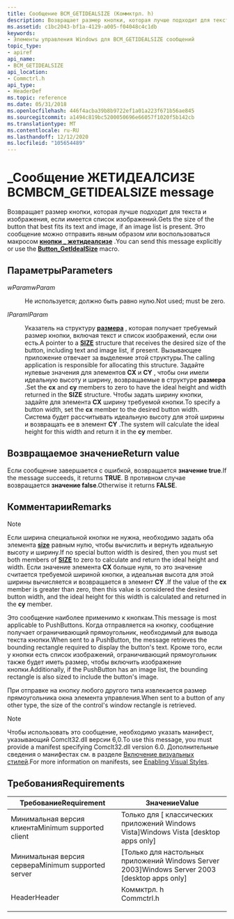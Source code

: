 ```yaml
---
title: Сообщение BCM_GETIDEALSIZE (Коммктрл. h)
description: Возвращает размер кнопки, которая лучше подходит для текста и изображения, если имеется список изображений. Это сообщение можно отправить явным образом или воспользоваться \_ макросом кнопки жетидеалсизе.
ms.assetid: c1bc2043-bf1a-4129-a005-f04048c4c1db
keywords:
- Элементы управления Windows для BCM_GETIDEALSIZE сообщений
topic_type:
- apiref
api_name:
- BCM_GETIDEALSIZE
api_location:
- Commctrl.h
api_type:
- HeaderDef
ms.topic: reference
ms.date: 05/31/2018
ms.openlocfilehash: 446f4acba39b8b9722ef1a01a223f671b56ae845
ms.sourcegitcommit: a1494c819bc5200050696e66057f1020f5b142cb
ms.translationtype: MT
ms.contentlocale: ru-RU
ms.lasthandoff: 12/12/2020
ms.locfileid: "105654489"
---
```

# <a name="bcm_getidealsize-message"></a><span data-ttu-id="ba4bf-105">\_Сообщение ЖЕТИДЕАЛСИЗЕ BCM</span><span class="sxs-lookup"><span data-stu-id="ba4bf-105">BCM\_GETIDEALSIZE message</span></span>

<span data-ttu-id="ba4bf-106">Возвращает размер кнопки, которая лучше подходит для текста и изображения, если имеется список изображений.</span><span class="sxs-lookup"><span data-stu-id="ba4bf-106">Gets the size of the button that best fits its text and image, if an image list is present.</span></span> <span data-ttu-id="ba4bf-107">Это сообщение можно отправить явным образом или воспользоваться макросом [**кнопки \_ жетидеалсизе**](/windows/desktop/api/Commctrl/nf-commctrl-button_getidealsize) .</span><span class="sxs-lookup"><span data-stu-id="ba4bf-107">You can send this message explicitly or use the [**Button\_GetIdealSize**](/windows/desktop/api/Commctrl/nf-commctrl-button_getidealsize) macro.</span></span>

## <a name="parameters"></a><span data-ttu-id="ba4bf-108">Параметры</span><span class="sxs-lookup"><span data-stu-id="ba4bf-108">Parameters</span></span>

<dl> <dt>

<span data-ttu-id="ba4bf-109">*wParam*</span><span class="sxs-lookup"><span data-stu-id="ba4bf-109">*wParam*</span></span> 
</dt> <dd>

<span data-ttu-id="ba4bf-110">Не используется; должно быть равно нулю.</span><span class="sxs-lookup"><span data-stu-id="ba4bf-110">Not used; must be zero.</span></span>

</dd> <dt>

<span data-ttu-id="ba4bf-111">*lParam*</span><span class="sxs-lookup"><span data-stu-id="ba4bf-111">*lParam*</span></span> 
</dt> <dd>

<span data-ttu-id="ba4bf-112">Указатель на структуру [**размера**](/previous-versions//dd145106(v=vs.85)) , которая получает требуемый размер кнопки, включая текст и список изображений, если они есть.</span><span class="sxs-lookup"><span data-stu-id="ba4bf-112">A pointer to a [**SIZE**](/previous-versions//dd145106(v=vs.85)) structure that receives the desired size of the button, including text and image list, if present.</span></span> <span data-ttu-id="ba4bf-113">Вызывающее приложение отвечает за выделение этой структуры.</span><span class="sxs-lookup"><span data-stu-id="ba4bf-113">The calling application is responsible for allocating this structure.</span></span> <span data-ttu-id="ba4bf-114">Задайте нулевые значения для элементов **CX** и **CY** , чтобы они имели идеальную высоту и ширину, возвращаемые в структуре **размера** .</span><span class="sxs-lookup"><span data-stu-id="ba4bf-114">Set the **cx** and **cy** members to zero to have the ideal height and width returned in the **SIZE** structure.</span></span> <span data-ttu-id="ba4bf-115">Чтобы задать ширину кнопки, задайте для элемента **CX** ширину требуемой кнопки.</span><span class="sxs-lookup"><span data-stu-id="ba4bf-115">To specify a button width, set the **cx** member to the desired button width.</span></span> <span data-ttu-id="ba4bf-116">Система будет рассчитывать идеальную высоту для этой ширины и возвращать ее в элемент **CY** .</span><span class="sxs-lookup"><span data-stu-id="ba4bf-116">The system will calculate the ideal height for this width and return it in the **cy** member.</span></span>

</dd> </dl>

## <a name="return-value"></a><span data-ttu-id="ba4bf-117">Возвращаемое значение</span><span class="sxs-lookup"><span data-stu-id="ba4bf-117">Return value</span></span>

<span data-ttu-id="ba4bf-118">Если сообщение завершается с ошибкой, возвращается **значение true**.</span><span class="sxs-lookup"><span data-stu-id="ba4bf-118">If the message succeeds, it returns **TRUE**.</span></span> <span data-ttu-id="ba4bf-119">В противном случае возвращается **значение false**.</span><span class="sxs-lookup"><span data-stu-id="ba4bf-119">Otherwise it returns **FALSE**.</span></span>

## <a name="remarks"></a><span data-ttu-id="ba4bf-120">Комментарии</span><span class="sxs-lookup"><span data-stu-id="ba4bf-120">Remarks</span></span>

> [!Note]  
> <span data-ttu-id="ba4bf-121">Если ширина специальной кнопки не нужна, необходимо задать оба элемента [**size**](/previous-versions//dd145106(v=vs.85)) равным нулю, чтобы вычислить и вернуть идеальную высоту и ширину.</span><span class="sxs-lookup"><span data-stu-id="ba4bf-121">If no special button width is desired, then you must set both members of [**SIZE**](/previous-versions//dd145106(v=vs.85)) to zero to calculate and return the ideal height and width.</span></span> <span data-ttu-id="ba4bf-122">Если значение элемента **CX** больше нуля, то это значение считается требуемой шириной кнопки, а идеальная высота для этой ширины вычисляется и возвращается в элемент **CY** .</span><span class="sxs-lookup"><span data-stu-id="ba4bf-122">If the value of the **cx** member is greater than zero, then this value is considered the desired button width, and the ideal height for this width is calculated and returned in the **cy** member.</span></span>

 

<span data-ttu-id="ba4bf-123">Это сообщение наиболее применимо к кнопкам.</span><span class="sxs-lookup"><span data-stu-id="ba4bf-123">This message is most applicable to PushButtons.</span></span> <span data-ttu-id="ba4bf-124">Когда отправляется на кнопку, сообщение получает ограничивающий прямоугольник, необходимый для вывода текста кнопки.</span><span class="sxs-lookup"><span data-stu-id="ba4bf-124">When sent to a PushButton, the message retrieves the bounding rectangle required to display the button's text.</span></span> <span data-ttu-id="ba4bf-125">Кроме того, если у кнопки есть список изображений, ограничивающий прямоугольник также будет иметь размер, чтобы включить изображение кнопки.</span><span class="sxs-lookup"><span data-stu-id="ba4bf-125">Additionally, if the PushButton has an image list, the bounding rectangle is also sized to include the button's image.</span></span>

<span data-ttu-id="ba4bf-126">При отправке на кнопку любого другого типа извлекается размер прямоугольника окна элемента управления.</span><span class="sxs-lookup"><span data-stu-id="ba4bf-126">When sent to a button of any other type, the size of the control's window rectangle is retrieved.</span></span>

> [!Note]  
> <span data-ttu-id="ba4bf-127">Чтобы использовать это сообщение, необходимо указать манифест, указывающий Comclt32.dll версии 6,0.</span><span class="sxs-lookup"><span data-stu-id="ba4bf-127">To use this message, you must provide a manifest specifying Comclt32.dll version 6.0.</span></span> <span data-ttu-id="ba4bf-128">Дополнительные сведения о манифестах см. в разделе [Включение визуальных стилей](cookbook-overview.md).</span><span class="sxs-lookup"><span data-stu-id="ba4bf-128">For more information on manifests, see [Enabling Visual Styles](cookbook-overview.md).</span></span>

 

## <a name="requirements"></a><span data-ttu-id="ba4bf-129">Требования</span><span class="sxs-lookup"><span data-stu-id="ba4bf-129">Requirements</span></span>



| <span data-ttu-id="ba4bf-130">Требование</span><span class="sxs-lookup"><span data-stu-id="ba4bf-130">Requirement</span></span> | <span data-ttu-id="ba4bf-131">Значение</span><span class="sxs-lookup"><span data-stu-id="ba4bf-131">Value</span></span> |
|-------------------------------------|---------------------------------------------------------------------------------------|
| <span data-ttu-id="ba4bf-132">Минимальная версия клиента</span><span class="sxs-lookup"><span data-stu-id="ba4bf-132">Minimum supported client</span></span><br/> | <span data-ttu-id="ba4bf-133">Только для \[ классических приложений Windows Vista\]</span><span class="sxs-lookup"><span data-stu-id="ba4bf-133">Windows Vista \[desktop apps only\]</span></span><br/>                                        |
| <span data-ttu-id="ba4bf-134">Минимальная версия сервера</span><span class="sxs-lookup"><span data-stu-id="ba4bf-134">Minimum supported server</span></span><br/> | <span data-ttu-id="ba4bf-135">\[Только для настольных приложений Windows Server 2003\]</span><span class="sxs-lookup"><span data-stu-id="ba4bf-135">Windows Server 2003 \[desktop apps only\]</span></span><br/>                                  |
| <span data-ttu-id="ba4bf-136">Header</span><span class="sxs-lookup"><span data-stu-id="ba4bf-136">Header</span></span><br/>                   | <dl> <span data-ttu-id="ba4bf-137"><dt>Коммктрл. h</dt></span><span class="sxs-lookup"><span data-stu-id="ba4bf-137"><dt>Commctrl.h</dt></span></span> </dl> |



 

